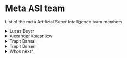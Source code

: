 # Meta ASI team
List of the meta Artificial Super Intelligence team members

<details>
<summary>Lucas Beyer</summary>
[Website](https://lucasb.eyer.be/)
[Google Scholar](https://scholar.google.com/citations?user=p2gwhK4AAAAJ&hl=fr)
[LinkedIn](https://www.linkedin.com/in/lucas-beyer-7148709b/?originalSubdomain=ch)
</details>

<details>
<summary>Alexander Kolesnikov</summary>
[Website](https://kolesnikov.ch/)
[Google Scholar](https://scholar.google.com/citations?user=H9I0CVwAAAAJ&hl=en)
[LinkedIn](https://www.linkedin.com/in/alexaderkolesnikov/?originalSubdomain=ch)
</details>

<details>
<summary>Trapit Bansal</summary>
[Website](https://sites.google.com/view/xzhai)
[Google Scholar](https://scholar.google.com/citations?user=8gruapYAAAAJ&hl=en)
[LinkedIn](https://www.linkedin.com/in/xiaohua-zhai-4a0a37a1/)
</details>

<details>
<summary>Trapit Bansal</summary>
[Website](https://trapitbansal.com/)
[Google Scholar](https://scholar.google.com/citations?user=hHPeXmYAAAAJ&hl=en)
[LinkedIn](https://www.linkedin.com/in/trapit-bansal-646a3451/)
</details>


<details>
<summary>Whos next?</summary>
Website
Google Scholar
LinkedIn
</details>
